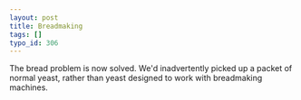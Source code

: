 ```yaml
---
layout: post
title: Breadmaking
tags: []
typo_id: 306
---
```

The bread problem is now solved. We'd inadvertently picked up a packet
of normal yeast, rather than yeast designed to work with breadmaking machines.
